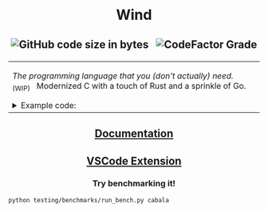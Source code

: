 <h1 align="center">
  <br>
  Wind
</h1>
<h2 align="center">

![GitHub code size in bytes](https://img.shields.io/github/languages/code-size/utcq/wind?style=for-the-badge) <span>&nbsp;</span>
![CodeFactor Grade](https://img.shields.io/codefactor/grade/github/utcq/wind?style=for-the-badge&color=blue)

</h2>

<table>
<tr>
<td>
  
_The programming language that you (don't actually) need._ &nbsp; <sub>(WIP)</sub> &nbsp;
Modernized C with a touch of Rust and a sprinkle of Go.


<details>
  <summary>
    Example code:
  </summary>

```rs
global maxRes:s64=-1;
func occrec(N: int, last: s64, M: s64, i: int): void {
    branch[
        N==i: return;
    ]
    var digit: int=3;
    loop[digit<=9] {
        branch[
            digit == (last%10): {}
            else : {
                var newLast: s64 = (last*10)+digit;
                var modc: s64 = newLast%M;
                branch [
                    modc > maxRes: {
                        maxRes = modc;
                    }
                ]
                occrec(N, newLast, M, i+1);
            }
        ]
        digit+=3;
    }
}
```
<sub>

**Problem from Training Olinfo: _[ois_cabala](https://training.olinfo.it/task/ois_cabala/)_**

</sub>

</details>

</td>
</tr>
</table>

<div align="center">

## [Documentation](https://wind-lang.me)
## [VSCode Extension](https://marketplace.visualstudio.com/items?itemName=WindLang.wind-lang)

</div>

<div align="center">
  <h3>Try benchmarking it!</h3>
</div>

```sh
python testing/benchmarks/run_bench.py cabala
```